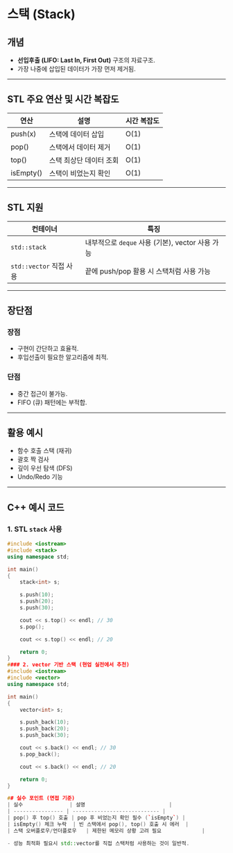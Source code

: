 # 스택 (Stack)

## 개념
- **선입후출 (LIFO: Last In, First Out)** 구조의 자료구조.
- 가장 나중에 삽입된 데이터가 가장 먼저 제거됨.

---

## STL 주요 연산 및 시간 복잡도
| 연산        | 설명                     | 시간 복잡도 |
|------------|------------------------|------------|
| push(x)    | 스택에 데이터 삽입       | O(1)       |
| pop()      | 스택에서 데이터 제거      | O(1)       |
| top()      | 스택 최상단 데이터 조회   | O(1)       |
| isEmpty()  | 스택이 비었는지 확인      | O(1)       |

---

## STL 지원
| 컨테이너            | 특징                        |
|--------------------|---------------------------|
| `std::stack`       | 내부적으로 `deque` 사용 (기본), vector 사용 가능 |
| `std::vector` 직접 사용 | 끝에 push/pop 활용 시 스택처럼 사용 가능  |

---

## 장단점
### 장점
- 구현이 간단하고 효율적.
- 후입선출이 필요한 알고리즘에 최적.

### 단점
- 중간 접근이 불가능.
- FIFO (큐) 패턴에는 부적합.

---

## 활용 예시
- 함수 호출 스택 (재귀)
- 괄호 짝 검사
- 깊이 우선 탐색 (DFS)
- Undo/Redo 기능

---

## C++ 예시 코드

### 1. STL `stack` 사용

```cpp
#include <iostream>
#include <stack>
using namespace std;

int main()
{
    stack<int> s;

    s.push(10);
    s.push(20);
    s.push(30);

    cout << s.top() << endl; // 30
    s.pop();

    cout << s.top() << endl; // 20

    return 0;
}
#### 2. vector 기반 스택 (현업 실전에서 추천)
#include <iostream>
#include <vector>
using namespace std;

int main()
{
    vector<int> s;

    s.push_back(10);
    s.push_back(20);
    s.push_back(30);

    cout << s.back() << endl; // 30
    s.pop_back();

    cout << s.back() << endl; // 20

    return 0;
}

## 실수 포인트 (면접 기준)
| 실수               | 설명                           |
| ---------------- | ---------------------------- |
| pop() 후 top() 호출 | pop 후 비었는지 확인 필수 (`isEmpty`) |
| isEmpty() 체크 누락  | 빈 스택에서 pop(), top() 호출 시 에러  |
| 스택 오버플로우/언더플로우   | 제한된 메모리 상황 고려 필요             |

- 성능 최적화 필요시 std::vector를 직접 스택처럼 사용하는 것이 일반적.
